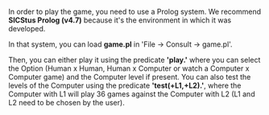 In order to play the game, you need to use a Prolog system. We recommend **SICStus Prolog (v4.7)** because it's the environment in which it was developed.

In that system, you can load **game.pl** in 'File -> Consult -> game.pl'.

Then, you can either play it using the predicate **'play.'** where you can select the Option (Human x Human, Human x Computer or watch a Computer x Computer game) and the Computer level if present. You can also test the levels of the Computer using the predicate **'test(+L1,+L2).'**, where the Computer with L1 will play 36 games against the Computer with L2 (L1 and L2 need to be chosen by the user).
